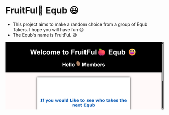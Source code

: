 # FruitFul🍎 Equb 😃
- This project aims to make a random choice from a group of Equb Takers. I hope you will have fun 😃
- The Equb's name is FruitFul. 😃

<img src = "https://github.com/Kirubel-Eshetu/media-repo/blob/main/fruitful-equb.png" alt = "Fruitful Equb">
